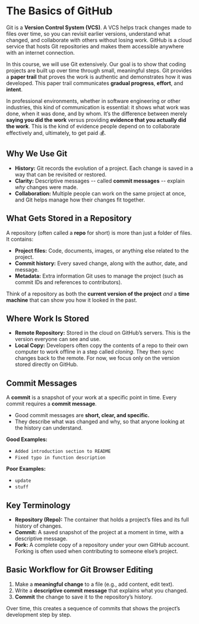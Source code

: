 # The Basics of GitHub

Git is a **Version Control System (VCS)**. A VCS helps track changes made to files over time, so you can revisit earlier versions, understand what changed, and collaborate with others without losing work. GitHub is a cloud service that hosts Git repositories and makes them accessible anywhere with an internet connection.

In this course, we will use Git extensively. Our goal is to show that coding projects are built up over time through small, meaningful steps. Git provides a **paper trail** that proves the work is authentic and demonstrates how it was developed. This paper trail communicates **gradual progress**, **effort**, and **intent**. 

In professional environments, whether in software engineering or other industries, this kind of communication is essential: it shows what work was done, when it was done, and by whom. It’s the difference between merely **saying you did the work** versus providing **evidence that you actually did the work**. This is the kind of evidence people depend on to collaborate effectively and, ultimately, to get paid 💰.

## Why We Use Git
- **History:** Git records the evolution of a project. Each change is saved in a way that can be revisited or restored.  
- **Clarity:** Descriptive messages -- called **commit messages** -- explain *why* changes were made.
- **Collaboration:** Multiple people can work on the same project at once, and Git helps manage how their changes fit together.

## What Gets Stored in a Repository
A repository (often called a **repo** for short) is more than just a folder of files. It contains:  
- **Project files:** Code, documents, images, or anything else related to the project.  
- **Commit history:** Every saved change, along with the author, date, and message.  
- **Metadata:** Extra information Git uses to manage the project (such as commit IDs and references to contributors).  

Think of a repository as both the **current version of the project** *and* a **time machine** that can show you how it looked in the past.

## Where Work Is Stored
- **Remote Repository:** Stored in the cloud on GitHub’s servers. This is the version everyone can see and use.  
- **Local Copy:** Developers often copy the contents of a repo to their own computer to work offline in a step called *cloning*. They then sync changes back to the remote. For now, we focus only on the version stored directly on GitHub.

## Commit Messages
A **commit** is a snapshot of your work at a specific point in time. Every commit requires a **commit message**.  

- Good commit messages are **short, clear, and specific.**  
- They describe what was changed and why, so that anyone looking at the history can understand.  

**Good Examples:**  
- `Added introduction section to README`  
- `Fixed typo in function description`

**Poor Examples:**  
- `update`  
- `stuff`

## Key Terminology
- **Repository (Repo):** The container that holds a project’s files and its full history of changes.  
- **Commit:** A saved snapshot of the project at a moment in time, with a descriptive message.  
- **Fork:** A complete copy of a repository under your own GitHub account. Forking is often used when contributing to someone else’s project.  

## Basic Workflow for Git Browser Editing
1. Make a **meaningful change** to a file (e.g., add content, edit text).  
2. Write a **descriptive commit message** that explains what you changed.  
3. **Commit** the change to save it to the repository’s history.  

Over time, this creates a sequence of commits that shows the project’s development step by step.
